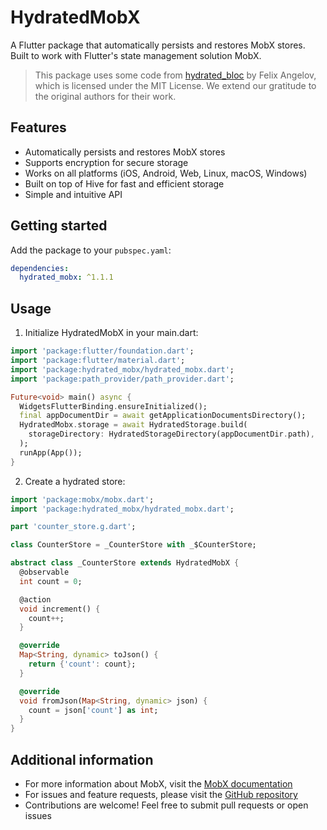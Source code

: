 <!--
This README describes the package. If you publish this package to pub.dev,
this README's contents appear on the landing page for your package.

For information about how to write a good package README, see the guide for
[writing package pages](https://dart.dev/tools/pub/writing-package-pages).

For general information about developing packages, see the Dart guide for
[creating packages](https://dart.dev/guides/libraries/create-packages)
and the Flutter guide for
[developing packages and plugins](https://flutter.dev/to/develop-packages).
-->

# HydratedMobX

A Flutter package that automatically persists and restores MobX stores. Built to work with Flutter's state management solution MobX.

> This package uses some code from [hydrated_bloc](https://pub.dev/packages/hydrated_bloc) by Felix Angelov, which is licensed under the MIT License. We extend our gratitude to the original authors for their work.

## Features

- Automatically persists and restores MobX stores
- Supports encryption for secure storage
- Works on all platforms (iOS, Android, Web, Linux, macOS, Windows)
- Built on top of Hive for fast and efficient storage
- Simple and intuitive API

## Getting started

Add the package to your `pubspec.yaml`:

```yaml
dependencies:
  hydrated_mobx: ^1.1.1
```

## Usage

1. Initialize HydratedMobX in your main.dart:

```dart
import 'package:flutter/foundation.dart';
import 'package:flutter/material.dart';
import 'package:hydrated_mobx/hydrated_mobx.dart';
import 'package:path_provider/path_provider.dart';

Future<void> main() async {
  WidgetsFlutterBinding.ensureInitialized();
  final appDocumentDir = await getApplicationDocumentsDirectory();
  HydratedMobx.storage = await HydratedStorage.build(
    storageDirectory: HydratedStorageDirectory(appDocumentDir.path),
  );
  runApp(App());
}
```

2. Create a hydrated store:

```dart
import 'package:mobx/mobx.dart';
import 'package:hydrated_mobx/hydrated_mobx.dart';

part 'counter_store.g.dart';

class CounterStore = _CounterStore with _$CounterStore;

abstract class _CounterStore extends HydratedMobX {
  @observable
  int count = 0;

  @action
  void increment() {
    count++;
  }

  @override
  Map<String, dynamic> toJson() {
    return {'count': count};
  }

  @override
  void fromJson(Map<String, dynamic> json) {
    count = json['count'] as int;
  }
}
```

## Additional information

- For more information about MobX, visit the [MobX documentation](https://mobx.netlify.app/)
- For issues and feature requests, please visit the [GitHub repository](https://github.com/NarekManukyan/hydrated_mobx)
- Contributions are welcome! Feel free to submit pull requests or open issues
